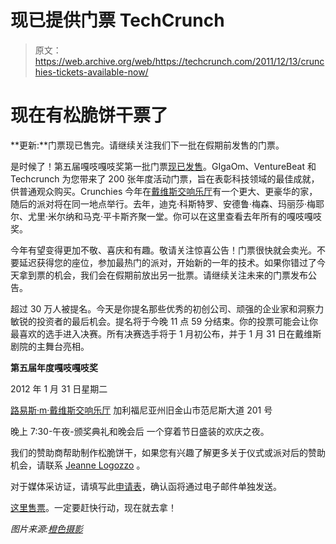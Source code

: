 # 现已提供门票 TechCrunch

> 原文：<https://web.archive.org/web/https://techcrunch.com/2011/12/13/crunchies-tickets-available-now/>

# 现在有松脆饼干票了

**更新:**门票现已售完。请继续关注我们下一批在假期前发售的门票。

是时候了！第五届嘎吱嘎吱奖第一批门票[现已发售](https://web.archive.org/web/20221001123554/http://crunchies2011.eventbrite.com/)。GIgaOm、VentureBeat 和 Techcrunch 为您带来了 200 张年度活动门票，旨在表彰科技领域的最佳成就，供普通观众购买。Crunchies 今年在[戴维斯交响乐厅](https://web.archive.org/web/20221001123554/http://www.sfsymphony.org/about/default.aspx?id=25926&gclid=CNXC5euTwawCFQ1x5QodszUEpw)有一个更大、更豪华的家，随后的派对将在同一地点举行。去年，迪克·科斯特罗、安德鲁·梅森、玛丽莎·梅耶尔、尤里·米尔纳和马克·平卡斯齐聚一堂。你可以在这里查看去年所有的嘎吱嘎吱奖。

今年有望变得更加不敬、喜庆和有趣。敬请关注惊喜公告！门票很快就会卖光。不要延迟获得您的座位，参加最热门的派对，开始新的一年的技术。如果你错过了今天拿到票的机会，我们会在假期前放出另一批票。请继续关注未来的门票发布公告。

超过 30 万人被提名。今天是你提名那些优秀的初创公司、顽强的企业家和洞察力敏锐的投资者的最后机会。提名将于今晚 11 点 59 分结束。你的投票可能会让你最喜欢的选手进入决赛。所有决赛选手将于 1 月初公布，并于 1 月 31 日在戴维斯剧院的主舞台亮相。

**第五届年度嘎吱嘎吱奖**

2012 年 1 月 31 日星期二

[路易斯·m·戴维斯交响乐厅](https://web.archive.org/web/20221001123554/http://www.sfsymphony.org/about/default.aspx?id=25926&gclid=CNXC5euTwawCFQ1x5QodszUEpw)
加利福尼亚州旧金山市范尼斯大道 201 号

晚上 7:30-午夜-颁奖典礼和晚会后
一个穿着节日盛装的欢庆之夜。

我们的赞助商帮助制作松脆饼干，如果您有兴趣了解更多关于仪式或派对后的赞助机会，请联系 [Jeanne Logozzo](https://web.archive.org/web/20221001123554/mailto:jeanne@beta.techcrunch.com) 。

对于媒体采访证，请填写此[申请表](https://web.archive.org/web/20221001123554/http://crunchies2011.beta.techcrunch.com/press/)，确认函将通过电子邮件单独发送。

[这里售票](https://web.archive.org/web/20221001123554/http://crunchies2011.eventbrite.com/)。一定要赶快行动，现在就去拿！

*图片来源:[橙色摄影](https://web.archive.org/web/20221001123554/http://orangephotography.com/)*